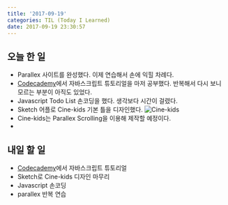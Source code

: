 ```yaml
---
title: '2017-09-19'
categories: TIL (Today I Learned)
date: 2017-09-19 23:30:57
---
```

## 오늘 한 일
  - Parallex 사이트를 완성했다. 이제 연습해서 손에 익힐 차례다.
  - [Codecademy](https://codecademy.com)에서 자바스크립트 튜토리얼을 마저 공부했다. 반복해서 다시 보니 모르는 부분이 아직도 있었다.
  - Javascript Todo List 손코딩을 했다. 생각보다 시간이 걸렸다.
  - Sketch 어플로 Cine-kids 기본 틀을 디자인했다. ![Cine-kids](https://raw.githubusercontent.com/likedemian/FrontEnd-Studies/master/2017-09-19-CINE-KIDS/cine-kids.png)
  - Cine-kids는 Parallex Scrolling을 이용해 제작할 예정이다.
  - 

## 내일 할 일
  - [Codecademy](https://codecademy.com)에서 자바스크립트 튜토리얼
  - Sketch로 Cine-kids 디자인 마무리
  - Javascript 손코딩
  - parallex 반복 연습